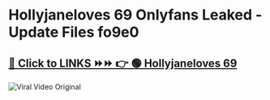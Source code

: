 
 # Hollyjaneloves 69 Onlyfans Leaked - Update Files fo9e0

## <h2><a href="https://clipsfans.com/Hollyjaneloves_69&ref=git">🔗 Click to LINKS ⏩⏩ 👉 🟢 Hollyjaneloves 69 </a></h2>

<a href="https://clipsfans.com/Hollyjaneloves_69&ref=git" rel="nofollow" data-target="animated-image.originalLink"><img src="https://i.ibb.co.com/xMMVF88/686577567.gif" alt="Viral Video Original" style="max-width: 100%; display: inline-block;" data-target="animated-image.originalImage"></a>

